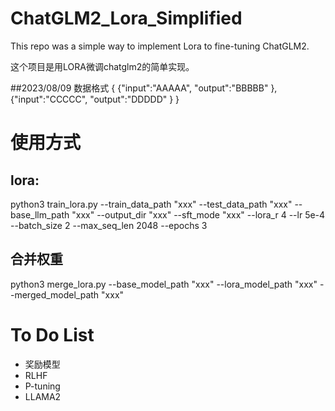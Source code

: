 # ChatGLM2_Lora_Simplified

This repo was  a simple  way to implement Lora to fine-tuning ChatGLM2.

这个项目是用LORA微调chatglm2的简单实现。

##2023/08/09
数据格式
{
 {"input":"AAAAA",
  "output":"BBBBB"
 },
  {"input":"CCCCC",
   "output":"DDDDD"
  }
}

# 使用方式
## lora:
  python3 train_lora.py 
--train_data_path  "xxx"
--test_data_path   "xxx"
--base_llm_path  "xxx"
--output_dir "xxx"
--sft_mode "xxx"
--lora_r   4
--lr  5e-4
--batch_size 2
--max_seq_len 2048
--epochs 3
## 合并权重
python3 merge_lora.py 
--base_model_path  "xxx"
--lora_model_path "xxx"
--merged_model_path "xxx"

# To Do List

- 奖励模型
- RLHF
- P-tuning
- LLAMA2
   



